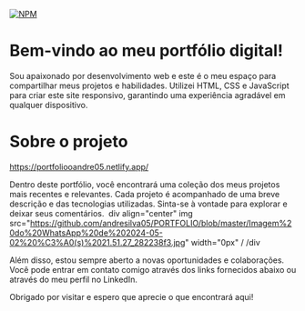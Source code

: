[![NPM](https://img.shields.io/npm/l/react)](https://github.com/andresilva05/PORTFOLIO/blob/master/LICENSE)
# Bem-vindo ao meu portfólio digital! 
Sou apaixonado por desenvolvimento web e este é o meu espaço para compartilhar meus projetos e habilidades. Utilizei HTML, CSS e JavaScript para criar este site responsivo, garantindo uma experiência agradável em qualquer dispositivo.

# Sobre o projeto
https://portfoliooandre05.netlify.app/

Dentro deste portfólio, você encontrará uma coleção dos meus projetos mais recentes e relevantes. Cada projeto é acompanhado de uma breve descrição e das tecnologias utilizadas. Sinta-se à vontade para explorar e deixar seus comentários.
<img src="" alt="">
div align="center"
img src="https://github.com/andresilva05/PORTFOLIO/blob/master/Imagem%20do%20WhatsApp%20de%202024-05-02%20%C3%A0(s)%2021.51.27_282238f3.jpg" width="0px" /
/div

Além disso, estou sempre aberto a novas oportunidades e colaborações. Você pode entrar em contato comigo através dos links fornecidos abaixo ou através do meu perfil no LinkedIn.

Obrigado por visitar e espero que aprecie o que encontrará aqui!
